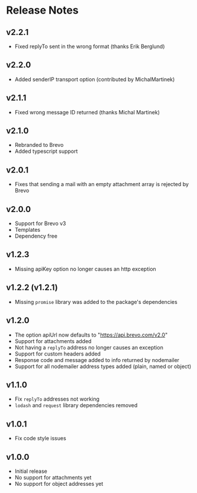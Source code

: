 # Release Notes

## v2.2.1

-   Fixed replyTo sent in the wrong format (thanks Erik Berglund)

## v2.2.0

-   Added senderIP transport option (contributed by MichalMartinek)

## v2.1.1

-   Fixed wrong message ID returned (thanks Michal Martinek)

## v2.1.0

-   Rebranded to Brevo
-   Added typescript support

## v2.0.1

-   Fixes that sending a mail with an empty attachment array is rejected by Brevo

## v2.0.0

-   Support for Brevo v3
-   Templates
-   Dependency free

## v1.2.3

-   Missing apiKey option no longer causes an http exception

## v1.2.2 (v1.2.1)

-   Missing `promise` library was added to the package's dependencies

## v1.2.0

-   The option apiUrl now defaults to "https://api.brevo.com/v2.0"
-   Support for attachments added
-   Not having a `replyTo` address no longer causes an exception
-   Support for custom headers added
-   Response code and message added to info returned by nodemailer
-   Support for all nodemailer address types added (plain, named or object)

## v1.1.0

-   Fix `replyTo` addresses not working
-   `lodash` and `request` library dependencies removed

## v1.0.1

-   Fix code style issues

## v1.0.0

-   Initial release
-   No support for attachments yet
-   No support for object addresses yet
